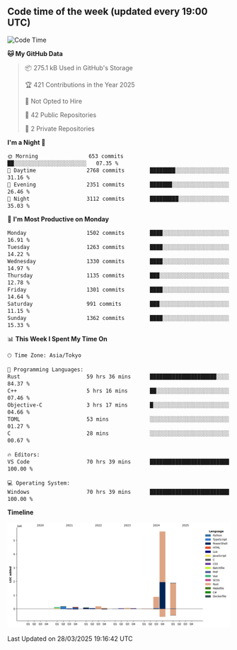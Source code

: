 ## Code time of the week (updated every 19:00 UTC)

<!--START_SECTION:waka-->
![Code Time](http://img.shields.io/badge/Code%20Time-4%2C534%20hrs%2013%20mins-blue)

**🐱 My GitHub Data** 

> 📦 275.1 kB Used in GitHub's Storage 
 > 
> 🏆 421 Contributions in the Year 2025
 > 
> 🚫 Not Opted to Hire
 > 
> 📜 42 Public Repositories 
 > 
> 🔑 2 Private Repositories 
 > 
**I'm a Night 🦉** 

```text
🌞 Morning                653 commits         ██░░░░░░░░░░░░░░░░░░░░░░░   07.35 % 
🌆 Daytime                2768 commits        ████████░░░░░░░░░░░░░░░░░   31.16 % 
🌃 Evening                2351 commits        ███████░░░░░░░░░░░░░░░░░░   26.46 % 
🌙 Night                  3112 commits        █████████░░░░░░░░░░░░░░░░   35.03 % 
```
📅 **I'm Most Productive on Monday** 

```text
Monday                   1502 commits        ████░░░░░░░░░░░░░░░░░░░░░   16.91 % 
Tuesday                  1263 commits        ████░░░░░░░░░░░░░░░░░░░░░   14.22 % 
Wednesday                1330 commits        ████░░░░░░░░░░░░░░░░░░░░░   14.97 % 
Thursday                 1135 commits        ███░░░░░░░░░░░░░░░░░░░░░░   12.78 % 
Friday                   1301 commits        ████░░░░░░░░░░░░░░░░░░░░░   14.64 % 
Saturday                 991 commits         ███░░░░░░░░░░░░░░░░░░░░░░   11.15 % 
Sunday                   1362 commits        ████░░░░░░░░░░░░░░░░░░░░░   15.33 % 
```


📊 **This Week I Spent My Time On** 

```text
🕑︎ Time Zone: Asia/Tokyo

💬 Programming Languages: 
Rust                     59 hrs 36 mins      █████████████████████░░░░   84.37 % 
C++                      5 hrs 16 mins       ██░░░░░░░░░░░░░░░░░░░░░░░   07.46 % 
Objective-C              3 hrs 17 mins       █░░░░░░░░░░░░░░░░░░░░░░░░   04.66 % 
TOML                     53 mins             ░░░░░░░░░░░░░░░░░░░░░░░░░   01.27 % 
C                        28 mins             ░░░░░░░░░░░░░░░░░░░░░░░░░   00.67 % 

🔥 Editors: 
VS Code                  70 hrs 39 mins      █████████████████████████   100.00 % 

💻 Operating System: 
Windows                  70 hrs 39 mins      █████████████████████████   100.00 % 
```

**Timeline**

![Lines of Code chart](https://raw.githubusercontent.com/SARDONYX-sard/SARDONYX-sard/main/assets/bar_graph.png)


 Last Updated on 28/03/2025 19:16:42 UTC
<!--END_SECTION:waka-->